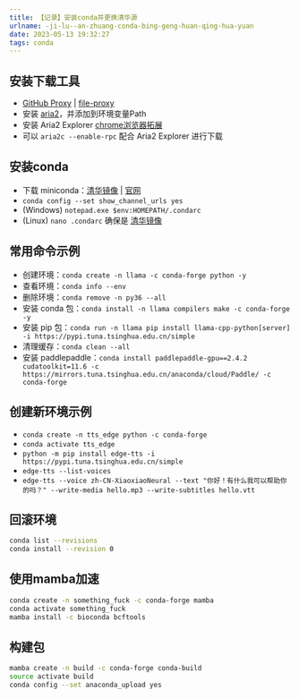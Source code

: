 ```yaml
---
title: 【记录】安装conda并更换清华源
urlname: -ji-lu--an-zhuang-conda-bing-geng-huan-qing-hua-yuan
date: 2023-05-13 19:32:27
tags: conda
---
```

## 安装下载工具
+ [GitHub Proxy](https://ghproxy.com) | [file-proxy](https://github.com/zwc456baby/file-proxy)
+ 安装 [aria2](https://github.com/aria2/aria2/releases)，并添加到环境变量Path
+ 安装 Aria2 Explorer [chrome浏览器拓展](https://chrome.google.com/webstore/detail/aria2-explorer/mpkodccbngfoacfalldjimigbofkhgjn)
+ 可以 `aria2c --enable-rpc` 配合 Aria2 Explorer 进行下载
## 安装conda
+ 下载 miniconda：[清华镜像](https://mirrors.tuna.tsinghua.edu.cn/anaconda/miniconda) | [官网](https://docs.conda.io/en/main/miniconda.html)
+ `conda config --set show_channel_urls yes`
+ (Windows) `notepad.exe $env:HOMEPATH/.condarc`
+ (Linux) `nano .condarc` 确保是 [清华镜像](https://mirrors.tuna.tsinghua.edu.cn/help/anaconda)
## 常用命令示例
+ 创建环境：`conda create -n llama -c conda-forge python -y`
+ 查看环境：`conda info --env`
+ 删除环境：`conda remove -n py36 --all`
+ 安装 conda 包：`conda install -n llama compilers make -c conda-forge -y`
+ 安装 pip 包：`conda run -n llama pip install llama-cpp-python[server] -i https://pypi.tuna.tsinghua.edu.cn/simple`
+ 清理缓存：`conda clean --all`
+ 安装 paddlepaddle：`conda install paddlepaddle-gpu==2.4.2 cudatoolkit=11.6 -c https://mirrors.tuna.tsinghua.edu.cn/anaconda/cloud/Paddle/ -c conda-forge`
## 创建新环境示例
+ `conda create -n tts_edge python -c conda-forge`
+ `conda activate tts_edge`
+ `python -m pip install edge-tts -i https://pypi.tuna.tsinghua.edu.cn/simple`
+ `edge-tts --list-voices`
+ `edge-tts --voice zh-CN-XiaoxiaoNeural --text "你好！有什么我可以帮助你的吗？" --write-media hello.mp3 --write-subtitles hello.vtt`

## 回滚环境
```bash
conda list --revisions
conda install --revision 0
```
## 使用mamba加速
```bash
conda create -n something_fuck -c conda-forge mamba
conda activate something_fuck
mamba install -c bioconda bcftools
```
## 构建包
```bash
mamba create -n build -c conda-forge conda-build
source activate build
conda config --set anaconda_upload yes
```